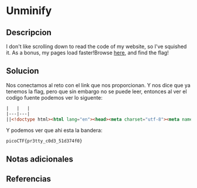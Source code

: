 # Unminify

## Descripcion
I don't like scrolling down to read the code of my website, so I've squished it. As a bonus, my pages load faster!Browse [here](http://titan.picoctf.net:57846/), and find the flag!
## Solucion
Nos conectamos al reto con el link que nos proporcionan.
Y nos dice que ya tenemos la flag, pero que sin embargo no se puede leer, entonces al ver el codigo fuente podemos ver lo siguente:
```HTML
|   |   |
|---|---|
||<!doctype html><html lang="en"><head><meta charset="utf-8"><meta name="viewport" content="width=device-width,initial-scale=1"><title>picoCTF - picoGym \| Unminify Challenge</title><link rel="icon" type="image/png" sizes="32x32" href="[/favicon-32x32.png](http://titan.picoctf.net:57846/favicon-32x32.png)"><style>body{font-family:"Lucida Console",Monaco,monospace}h1,p{color:#000}</style></head><body class="picoctf{}" style="margin:0"><div class="picoctf{}" style="margin:0;padding:0;background-color:#757575;display:auto;height:40%"><a class="picoctf{}" href="[/](http://titan.picoctf.net:57846/)"><img src="[picoctf-logo-horizontal-white.svg](http://titan.picoctf.net:57846/picoctf-logo-horizontal-white.svg)" alt="picoCTF logo" style="display:inline-block;width:160px;height:90px;padding-left:30px"></a></div><center><br class="picoctf{}"><br class="picoctf{}"><div class="picoctf{}" style="padding-top:30px;border-radius:3%;box-shadow:0 5px 10px #0000004d;width:50%;align-self:center"><img class="picoctf{}" src="[hero.svg](http://titan.picoctf.net:57846/hero.svg)" alt="flag art" style="width:150px;height:150px"><div class="picoctf{}" style="width:85%"><h2 class="picoctf{}">Welcome to my flag distribution website!</h2><div class="picoctf{}" style="width:70%"><p class="picoctf{}">If you're reading this, your browser has succesfully received the flag.</p><p class="picoCTF{pr3tty_c0d3_51d374f0}"></p><p class="picoctf{}">I just deliver flags, I don't know how to read them...</p></div></div><br class="picoctf{}"></div></center></body></html>|
```
Y podemos ver que ahi esta la bandera:
```flag
picoCTF{pr3tty_c0d3_51d374f0}
```
## Notas adicionales

## Referencias
